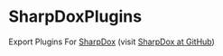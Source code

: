 SharpDoxPlugins
===============

Export Plugins For <a href="http://sharpdox.de/" target="_blank">SharpDox</a> (visit <a href="https://github.com/Geaz/sharpDox">SharpDox at GitHub</a>)


